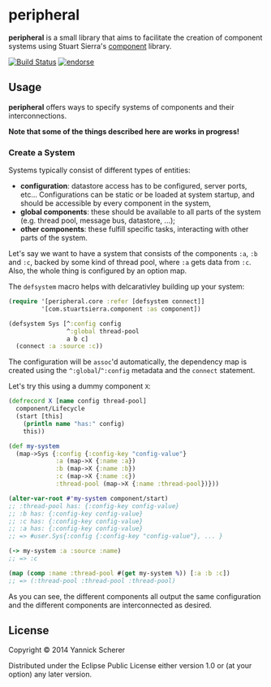 # peripheral

__peripheral__ is a small library that aims to facilitate the creation of component systems using
Stuart Sierra's [component](https://github.com/stuartsierra/component) library.

[![Build Status](https://travis-ci.org/xsc/peripheral.png)](https://travis-ci.org/xsc/peripheral)
[![endorse](https://api.coderwall.com/xsc/endorsecount.png)](https://coderwall.com/xsc)

## Usage

__peripheral__ offers ways to specify systems of components and their interconnections.

__Note that some of the things described here are works in progress!__

### Create a System

Systems typically consist of different types of entities:

- __configuration__: datastore access has to be configured, server ports, etc... Configurations can be
  static or be loaded at system startup, and should be accessible by every component in the system,
- __global components__: these should be available to all parts of the system (e.g. thread pool,
  message bus, datastore, ...);
- __other components__: these fulfill specific tasks, interacting with other parts of the system.

Let's say we want to have a system that consists of the components `:a`, `:b` and `:c`, backed by some
kind of thread pool, where `:a` gets data from `:c`. Also, the whole thing is configured by an option map.

The `defsystem` macro helps with delcarativley building up your system:

```clojure
(require '[peripheral.core :refer [defsystem connect]]
         '[com.stuartsierra.component :as component])

(defsystem Sys [^:config config
                ^:global thread-pool
                a b c]
  (connect :a :source :c))
```

The configuration will be `assoc`'d automatically, the dependency map is created using the `^:global`/`^:config` metadata
and the `connect` statement.

Let's try this using a dummy component `X`:

```clojure
(defrecord X [name config thread-pool]
  component/Lifecycle
  (start [this]
    (println name "has:" config)
    this))

(def my-system
  (map->Sys {:config {:config-key "config-value"}
             :a (map->X {:name :a})
             :b (map->X {:name :b})
             :c (map->X {:name :c})
             :thread-pool (map->X {:name :thread-pool})}))

(alter-var-root #'my-system component/start)
;; :thread-pool has: {:config-key config-value}
;; :b has: {:config-key config-value}
;; :c has: {:config-key config-value}
;; :a has: {:config-key config-value}
;; => #user.Sys{:config {:config-key "config-value"}, ... }

(-> my-system :a :source :name)
;; => :c

(map (comp :name :thread-pool #(get my-system %)) [:a :b :c])
;; => (:thread-pool :thread-pool :thread-pool)
```

As you can see, the different components all output the same configuration and the different components are interconnected
as desired.

## License

Copyright &copy; 2014 Yannick Scherer

Distributed under the Eclipse Public License either version 1.0 or (at
your option) any later version.
